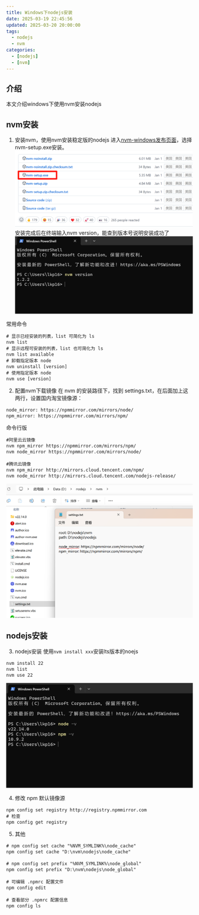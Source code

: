 ```yaml
---
title: Windows下nodejs安装
date: 2025-03-19 22:45:56
updated: 2025-03-20 20:00:00
tags:
  - nodejs
  - nvm
categories:
  - [nodejs]
  - [nvm]
---
```

## 介绍
本文介绍windows下使用nvm安装nodejs

## nvm安装
1. 安装nvm，使用nvm安装稳定版的nodejs
进入[nvm-windows发布页面](https://github.com/coreybutler/nvm-windows/releases)，选择nvm-setup.exe安装。
![](img/nodejs-install/nvm-windows-download.png)
安装完成后在终端输入nvm version，能查到版本号说明安装成功了
![](img/nodejs-install/nvm-version.png)

常用命令
```shell
# 显示已经安装的列表，list 可简化为 ls
nvm list
# 显示远程可安装的列表，list 也可简化为 ls
nvm list available
# 卸载指定版本 node
nvm uninstall [version]
# 使用指定版本 node
nvm use [version]
```
2. 配置nvm下载镜像
在 nvm 的安装路径下，找到 settings.txt，在后面加上这两行，设置国内淘宝镜像源：

```shell
node_mirror: https://npmmirror.com/mirrors/node/
npm_mirror: https://npmmirror.com/mirrors/npm/
```

命令行版
```shell
#阿里云云镜像
nvm npm_mirror https://npmmirror.com/mirrors/npm/
nvm node_mirror https://npmmirror.com/mirrors/node/

#腾讯云镜像
nvm npm_mirror http://mirrors.cloud.tencent.com/npm/
nvm node_mirror http://mirrors.cloud.tencent.com/nodejs-release/
```

![](img/nodejs-install/nvm-settings.png)

## nodejs安装
3. nodejs安装
使用`nvm install xxx`安装lts版本的noejs
```
nvm install 22
nvm list
nvm use 22
```
![](img/nodejs-install/node-version.png)

4. 修改 npm 默认镜像源
```shell
npm config set registry http://registry.npmmirror.com
# 检查
npm config get registry
```

5. 其他
```shell
# npm config set cache "%NVM_SYMLINK%\node_cache"
npm config set cache "D:\nvm\nodejs\node_cache"

# npm config set prefix "%NVM_SYMLINK%\node_global"
npm config set prefix "D:\nvm\nodejs\node_global"

# 可编辑 .npmrc 配置文件
npm config edit

# 查看部分 .npmrc 配置信息
npm config ls
```






